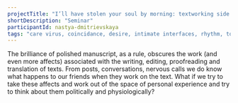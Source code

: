 ```yaml
---
projectTitle: "I’ll have stolen your soul by morning: textworking side affects"
shortDescription: "Seminar"
participantId: nastya-dmitrievskaya
tags: "care virus, coincidance, desire, intimate interfaces, rhythm, tongue and teeth of creativity"
---
```

The brilliance of polished manuscript, as a rule, obscures the work (and even more affects) associated with the writing, editing, proofreading and translation of texts. From posts, conversations, nervous calls we do know what happens to our friends when they work on the text. What if we try to take these affects and work out of the space of personal experience and try to think about them politically and physiologically?
